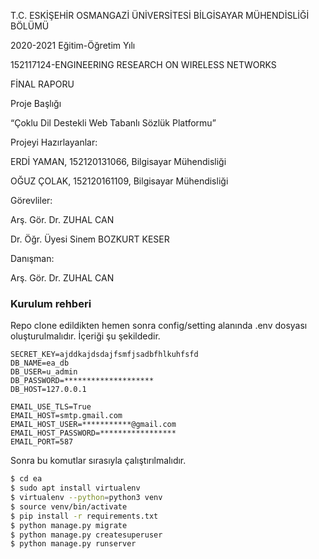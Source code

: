 T.C.
ESKİŞEHİR OSMANGAZİ ÜNİVERSİTESİ
BİLGİSAYAR MÜHENDİSLİĞİ BÖLÜMÜ

2020-2021 Eğitim-Öğretim Yılı

152117124-ENGINEERING RESEARCH ON WIRELESS NETWORKS

FİNAL RAPORU

Proje Başlığı

“Çoklu Dil Destekli Web Tabanlı Sözlük Platformu”


Projeyi Hazırlayanlar:

ERDİ YAMAN, 152120131066, Bilgisayar Mühendisliği

OĞUZ ÇOLAK, 152120161109, Bilgisayar Mühendisliği

Görevliler:

Arş. Gör. Dr. ZUHAL CAN

Dr. Öğr. Üyesi Sinem BOZKURT KESER

Danışman:

Arş. Gör. Dr. ZUHAL CAN


### Kurulum rehberi
Repo clone edildikten hemen sonra config/setting alanında .env dosyası
oluşturulmalıdır. İçeriği şu şekildedir.

```text
SECRET_KEY=ajddkajdsdajfsmfjsadbfhlkuhfsfd
DB_NAME=ea_db
DB_USER=u_admin
DB_PASSWORD=********************
DB_HOST=127.0.0.1

EMAIL_USE_TLS=True
EMAIL_HOST=smtp.gmail.com
EMAIL_HOST_USER=***********@gmail.com
EMAIL_HOST_PASSWORD=*****************
EMAIL_PORT=587

```

Sonra bu komutlar sırasıyla çalıştırılmalıdır.

```bash
$ cd ea
$ sudo apt install virtualenv
$ virtualenv --python=python3 venv
$ source venv/bin/activate
$ pip install -r requirements.txt
$ python manage.py migrate
$ python manage.py createsuperuser
$ python manage.py runserver
```

